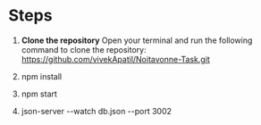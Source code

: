 # Steps 
 1. **Clone the repository**
  Open your terminal and run the following command to clone the repository:
  https://github.com/vivekApatil/Noitavonne-Task.git
 
 2. npm install
 3. npm start
 4. json-server --watch db.json --port 3002 
